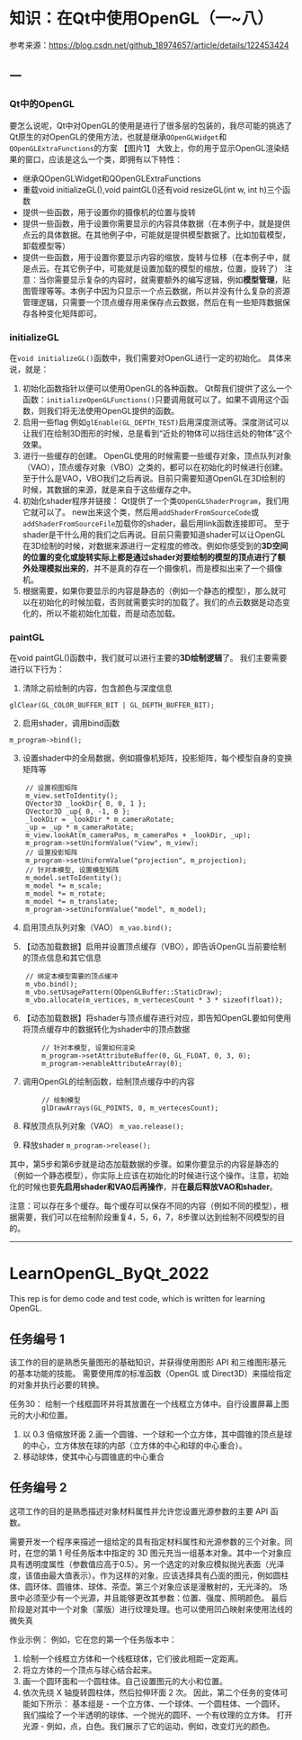 # 知识：在Qt中使用OpenGL（一~八）
参考来源：https://blog.csdn.net/github_18974657/article/details/122453424

## 一
### Qt中的OpenGL
要怎么说呢，Qt中对OpenGL的使用是进行了很多层的包装的，我尽可能的挑选了Qt原生的对OpenGL的使用方法，也就是继承`QOpenGLWidget`和`QOpenGLExtraFunctions`的方案
【图片1】
大致上，你的用于显示OpenGL渲染结果的窗口，应该是这么一个类，即拥有以下特性：
- 继承QOpenGLWidget和QOpenGLExtraFunctions
- 重载void initializeGL(),void paintGL()还有void resizeGL(int w, int h)三个函数
- 提供一些函数，用于设置你的摄像机的位置与旋转
- 提供一些函数，用于设置你需要显示的内容具体数据（在本例子中，就是提供点云的具体数据。在其他例子中，可能就是提供模型数据了。比如加载模型，卸载模型等）
- 提供一些函数，用于设置你要显示内容的缩放，旋转与位移（在本例子中，就是点云。在其它例子中，可能就是设置加载的模型的缩放，位置，旋转了）
注意：当你需要显示复杂的内容时，就需要额外的编写逻辑，例如**模型管理**，贴图管理等等。本例子中因为只显示一个点云数据，所以并没有什么复杂的资源管理逻辑，只需要一个顶点缓存用来保存点云数据，然后在有一些矩阵数据保存各种变化矩阵即可。


### initializeGL

在`void initializeGL()`函数中，我们需要对OpenGL进行一定的初始化。
具体来说，就是：

1. 初始化函数指针以便可以使用OpenGL的各种函数。
Qt帮我们提供了这么一个函数：`initializeOpenGLFunctions()`只要调用就可以了。如果不调用这个函数，则我们将无法使用OpenGL提供的函数。
2. 启用一些flag
例如`glEnable(GL_DEPTH_TEST)`启用深度测试等。深度测试可以让我们在绘制3D图形的时候，总是看到“近处的物体可以挡住远处的物体”这个效果。
3. 进行一些缓存的创建。
OpenGL使用的时候需要一些缓存对象，顶点队列对象（VAO），顶点缓存对象（VBO）之类的，都可以在初始化的时候进行创建。
至于什么是VAO，VBO我们之后再说。目前只需要知道OpenGL在3D绘制的时候，其数据的来源，就是来自于这些缓存之中。
4. 初始化shader程序并链接：
Qt提供了一个类`QOpenGLShaderProgram`，我们用它就可以了。
new出来这个类，然后用`addShaderFromSourceCode`或`addShaderFromSourceFile`加载你的shader，最后用link函数连接即可。
至于shader是干什么用的我们之后再说。目前只需要知道shader可以让OpenGL在3D绘制的时候，对数据来源进行一定程度的修改。例如你感受到的**3D空间的位置的变化或旋转实际上都是通过shader对要绘制的模型的顶点进行了额外处理模拟出来的**，并不是真的存在一个摄像机，而是模拟出来了一个摄像机。
5. 根据需要，如果你要显示的内容是静态的（例如一个静态的模型），那么就可以在初始化的时候加载，否则就需要实时的加载了。我们的点云数据是动态变化的，所以不能初始化加载，而是动态加载。

### paintGL

在void paintGL()函数中，我们就可以进行主要的**3D绘制逻辑**了。
我们主要需要进行以下行为：
1. 清除之前绘制的内容，包含颜色与深度信息
```
glClear(GL_COLOR_BUFFER_BIT | GL_DEPTH_BUFFER_BIT);
```

2. 启用shader，调用bind函数
```
m_program->bind();
```

3. 设置shader中的全局数据，例如摄像机矩阵，投影矩阵，每个模型自身的变换矩阵等
```
	// 设置视图矩阵
	m_view.setToIdentity();
	QVector3D _lookDir{ 0, 0, 1 };
	QVector3D _up{ 0, -1, 0 };
	_lookDir = _lookDir * m_cameraRotate;
	_up = _up * m_cameraRotate;
	m_view.lookAt(m_cameraPos, m_cameraPos + _lookDir, _up);
	m_program->setUniformValue("view", m_view);
	// 设置投影矩阵
	m_program->setUniformValue("projection", m_projection);
	// 针对本模型, 设置模型矩阵
	m_model.setToIdentity();
	m_model *= m_scale;
	m_model *= m_rotate;
	m_model *= m_translate;
	m_program->setUniformValue("model", m_model);
```

4. 启用顶点队列对象（VAO）
	`m_vao.bind();`

5. 【动态加载数据】启用并设置顶点缓存（VBO），即告诉OpenGL当前要绘制的顶点信息和其它信息
```
	// 绑定本模型需要的顶点缓冲
	m_vbo.bind();
	m_vbo.setUsagePattern(QOpenGLBuffer::StaticDraw);
	m_vbo.allocate(m_vertices, m_vertecesCount * 3 * sizeof(float));
```

6. 【动态加载数据】将shader与顶点缓存进行对应，即告知OpenGL要如何使用将顶点缓存中的数据转化为shader中的顶点数据
```
		// 针对本模型, 设置如何渲染
		m_program->setAttributeBuffer(0, GL_FLOAT, 0, 3, 0);
		m_program->enableAttributeArray(0);
```

7. 调用OpenGL的绘制函数，绘制顶点缓存中的内容
```
		// 绘制模型
		glDrawArrays(GL_POINTS, 0, m_vertecesCount);
```

8. 释放顶点队列对象（VAO）
	`m_vao.release();`

9. 释放shader
	`m_program->release();`

其中，第5步和第6步就是动态加载数据的步骤。如果你要显示的内容是静态的（例如一个静态模型），你实际上应该在初始化的时候进行这个操作。注意，初始化的时候也要**先启用shader和VAO后再操作**，并**在最后释放VAO和shader**。

注意：可以存在多个缓存。每个缓存可以保存不同的内容（例如不同的模型），根据需要，我们可以在绘制阶段重复4，5，6，7，8步骤以达到绘制不同模型的目的。






















---
# LearnOpenGL_ByQt_2022
This rep is for demo code and test code, which is written for learning OpenGL.

## 任务编号 1

该工作的目的是熟悉矢量图形的基础知识，并获得使用图形 API 和三维图形基元的基本功能的技能。
需要使用库的标准函数（OpenGL 或 Direct3D）来描绘指定的对象并执行必要的转换。

任务30：
绘制一个线框圆环并将其放置在一个线框立方体中。自行设置屏幕上图元的大小和位置。
1. 以 0.3 倍缩放环面
2.画一个圆锥、一个球和一个立方体，其中圆锥的顶点是球的中心，立方体放在球的内部（立方体的中心和球的中心重合）。
3. 移动球体，使其中心与圆锥底的中心重合

## 任务编号 2

这项工作的目的是熟悉描述对象材料属性并允许您设置光源参数的主要 API 函数。

需要开发一个程序来描述一组给定的具有指定材料属性和光源参数的三个对象。同时，在您的第 1 号任务版本中指定的 3D 图元充当一组基本对象。其中一个对象应具有透明度属性（参数值应高于0.5）。另一个选定的对象应模拟抛光表面（光泽度，该值由最大值表示）。作为这样的对象，应该选择具有凸面的图元，例如圆柱体、圆环体、圆锥体、球体、茶壶。第三个对象应该是漫散射的，无光泽的。
场景中必须至少有一个光源，并且能够更改其参数：位置、强度、照明颜色。
最后阶段是对其中一个对象（蒙版）进行纹理处理。也可以使用凹凸映射来使用法线的微失真

作业示例：
例如，它在您的第一个任务版本中：
1. 绘制一个线框立方体和一个线框球体，它们彼此相距一定距离。
2. 将立方体的一个顶点与球心结合起来。
3. 画一个圆环面和一个圆柱体。自己设置图元的大小和位置。
4. 依次先绕 X 轴旋转圆柱体，然后拉伸环面 2 次。
因此，第二个任务的变体可能如下所示：
基本组是 - 一个立方体、一个球体、一个圆柱体、一个圆环。
我们描绘了一个半透明的球体、一个抛光的圆环、一个有纹理的立方体。
打开光源 - 例如，点，白色。我们展示了它的运动，例如，改变灯光的颜色。
